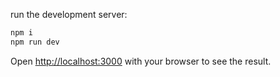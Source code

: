 run the development server:

```bash
npm i
npm run dev
```
Open [http://localhost:3000](http://localhost:3000) with your browser to see the result.
